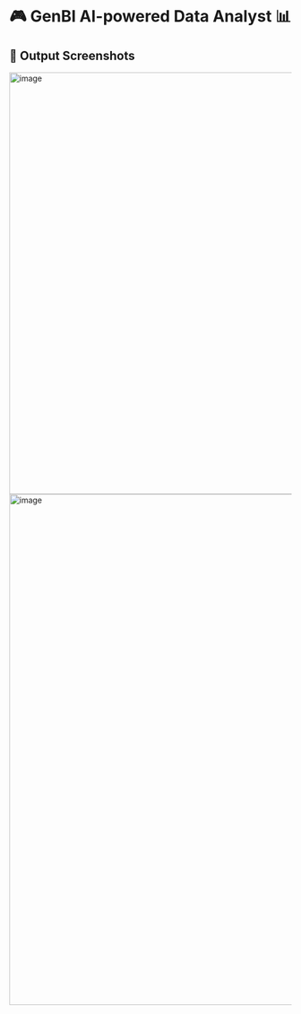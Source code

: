 <h1>🎮 GenBI AI-powered Data Analyst 📊</h1>

<h2>📌 Output Screenshots</h2>  

<img width="752" alt="image" src="https://github.com/user-attachments/assets/dfe19037-22f5-4928-bfe0-e69f84c41a4f" />
<img width="911" alt="image" src="https://github.com/user-attachments/assets/62554b46-4b8d-4315-baad-14794ece8974" />


